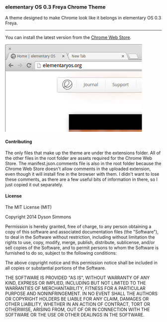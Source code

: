 ### elementary OS 0.3 Freya Chrome Theme

A theme designed to make Chrome look like it belongs in elementary OS 0.3 Freya.

----

You can install the latest version from the [Chrome Web Store](https://chrome.google.com/webstore/detail/elementary-os-03-freya-ch/faohdknlfnjkeaphndahbpabllhaodnl).

![](https://raw.githubusercontent.com/dyson/elementary-os-chrome-theme/master/elementary%20OS%200.3%20Freya%20Chrome%20Theme%20Small%20Title.png)

#### Contributing

The only files that make up the theme are under the extensions folder. All of the other files in the root folder are assets required for the Chrome Web Store. The manifest.json.comments file is also in the root folder because the Chrome Web Store doesn't allow comments in the uploaded extension, even though it will install fine in the browser with them. I didn't want to lose these comments, as there are a few useful bits of information in there, so I just copied it out separately.

#### License

The MIT License (MIT)

Copyright 2014 Dyson Simmons

Permission is hereby granted, free of charge, to any person obtaining a copy of this software and associated documentation files (the "Software"), to deal in the Software without restriction, including without limitation the rights to use, copy, modify, merge, publish, distribute, sublicense, and/or sell copies of the Software, and to permit persons to whom the Software is furnished to do so, subject to the following conditions:

The above copyright notice and this permission notice shall be included in all copies or substantial portions of the Software.

THE SOFTWARE IS PROVIDED "AS IS", WITHOUT WARRANTY OF ANY KIND, EXPRESS OR IMPLIED, INCLUDING BUT NOT LIMITED TO THE WARRANTIES OF MERCHANTABILITY, FITNESS FOR A PARTICULAR PURPOSE AND NONINFRINGEMENT. IN NO EVENT SHALL THE AUTHORS OR COPYRIGHT HOLDERS BE LIABLE FOR ANY CLAIM, DAMAGES OR OTHER LIABILITY, WHETHER IN AN ACTION OF CONTRACT, TORT OR OTHERWISE, ARISING FROM, OUT OF OR IN CONNECTION WITH THE SOFTWARE OR THE USE OR OTHER DEALINGS IN THE SOFTWARE.

